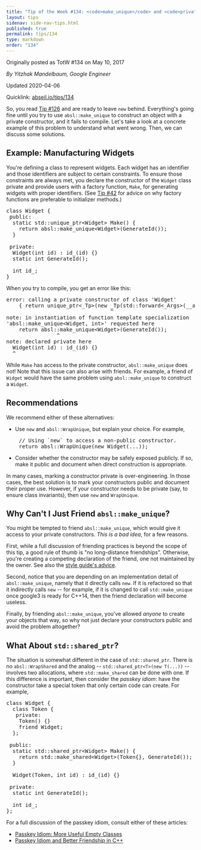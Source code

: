 ```yaml
---
title: "Tip of the Week #134: <code>make_unique</code> and <code>private</code> Constructors."
layout: tips
sidenav: side-nav-tips.html
published: true
permalink: tips/134
type: markdown
order: "134"
---
```


Originally posted as TotW #134 on May 10, 2017

*By Yitzhak Mandelbaum, Google Engineer*

Updated 2020-04-06

Quicklink: [abseil.io/tips/134](https://abseil.io/tips/134)


So, you read [Tip #126](/tips/126) and are ready to leave `new` behind.
Everything's going fine until you try to use `absl::make_unique` to construct an
object with a private constructor, and it fails to compile. Let's take a look at
a concrete example of this problem to understand what went wrong. Then, we can
discuss some solutions.

## Example: Manufacturing Widgets

You're defining a class to represent widgets. Each widget has an identifier and
those identifiers are subject to certain constraints. To ensure those
constraints are always met, you declare the constructor of the `Widget` class
private and provide users with a factory function, `Make`, for generating
widgets with proper identifiers. (See [Tip #42](/tips/42) for advice on why
factory functions are preferable to initializer methods.)

<pre class="prettyprint lang-cpp bad-code">
class Widget {
 public:
  static std::unique_ptr&lt;Widget&gt; Make() {
    return absl::make_unique&lt;Widget&gt;(GenerateId());
  }

 private:
  Widget(int id) : id_(id) {}
  static int GenerateId();

  int id_;
}
</pre>

When you try to compile, you get an error like this:

<pre class="prettyprint code">
error: calling a private constructor of class 'Widget'
    { return unique_ptr&lt;_Tp&gt;(new _Tp(std::forward&lt;_Args&gt;(__args)...)); }
                                 ^
note: in instantiation of function template specialization
'absl::make_unique&lt;Widget, int&gt;' requested here
    return absl::make_unique&lt;Widget&gt;(GenerateId());
                ^
note: declared private here
  Widget(int id) : id_(id) {}
  ^
</pre>

While `Make` has access to the private constructor, `absl::make_unique` does
not! Note that this issue can also arise with friends. For example, a friend of
`Widget` would have the same problem using `absl::make_unique` to construct a
`Widget`.

## Recommendations

We recommend either of these alternatives:

*   Use `new` and `absl::WrapUnique`, but explain your choice. For example,

<pre class="prettyprint lang-cpp code">
    // Using `new` to access a non-public constructor.
    return absl::WrapUnique(new Widget(...));
</pre>

*   Consider whether the constructor may be safely exposed publicly. If so, make
    it public and document when direct construction is appropriate.

In many cases, marking a constructor private is over-engineering. In those
cases, the best solution is to mark your constructors public and document their
proper use. However, if your constructor needs to be private (say, to ensure
class invariants), then use `new` and `WrapUnique`.

## Why Can't I Just Friend <code>absl::make_unique</code>?

You might be tempted to friend `absl::make_unique`, which would give it access
to your private constructors. *This is a bad idea*, for a few reasons.

First, while a full discussion of friending practices is beyond the scope of
this tip, a good rule of thumb is "no long-distance friendships". Otherwise,
you're creating a competing declaration of the friend, one not maintained by the
owner. See also the
[style guide's advice](https://google.github.io/styleguide/cppguide.html#Friends).

Second, notice that you are depending on an implementation detail of
`absl::make_unique`, namely that it directly calls `new`. If it is refactored so
that it indirectly calls `new` -- for example, if it is changed to call
`std::make_unique` once google3 is ready for C++14, then the friend declaration
will become useless.

Finally, by friending `absl::make_unique`, you've allowed *anyone* to create
your objects that way, so why not just declare your constructors public and
avoid the problem altogether?

## What About <code>std::shared_ptr</code>?

The situation is somewhat different in the case of `std::shared_ptr`. There is
no `absl::WrapShared` and the analog -- `std::shared_ptr<T>(new T(...))` --
involves two allocations, where `std::make_shared` can be done with one. If this
difference is important, then consider the *passkey idiom*: have the constructor
take a special token that only certain code can create. For example,

<pre class="prettyprint lang-cpp code">
class Widget {
  class Token {
   private:
    Token() {}
    friend Widget;
  };

 public:
  static std::shared_ptr&lt;Widget&gt; Make() {
    return std::make_shared&lt;Widget&gt;(Token{}, GenerateId());
  }

  Widget(Token, int id) : id_(id) {}

 private:
  static int GenerateId();

  int id_;
};
</pre>

For a full discussion of the passkey idiom, consult either of these articles:

*   [Passkey Idiom: More Useful Empty Classes][1]
*   [Passkey Idiom and Better Friendship in C++][2]

[1]: https://arne-mertz.de/2016/10/passkey-idiom/
[2]: http://www.spiria.com/en/blog/desktop-software/passkey-idiom-and-better-friendship-c
